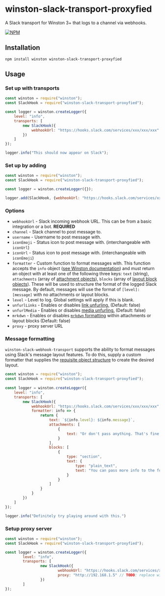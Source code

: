 # winston-slack-transport-proxyfied

A Slack transport for Winston 3+ that logs to a channel via webhooks.

[![NPM](https://nodei.co/npm/winston-slack-transport-proxyfied.png?downloads=true)](https://nodei.co/npm/winston-slack-transport-proxyfied/)

## Installation

```
npm install winston winston-slack-transport-proxyfied
```

## Usage

### Set up with transports

```javascript
const winston = require("winston");
const SlackHook = require("winston-slack-transport-proxyfied");

const logger = winston.createLogger({
	level: "info",
	transports: [
		new SlackHook({
			webhookUrl: "https://hooks.slack.com/services/xxx/xxx/xxx"
		})
	]
});

logger.info("This should now appear on Slack");
```

### Set up by adding

```javascript
const winston = require("winston");
const SlackHook = require("winston-slack-transport-proxyfied");

const logger = winston.createLogger({});

logger.add(SlackHook, {webhookUrl: "https://hooks.slack.com/services/xxx/xxx/xxx"});
```

### Options

* `webhookUrl` - Slack incoming webhook URL. This can be from a basic integration or a bot. **REQUIRED**
* `channel` - Slack channel to post message to.
* `username` - Username to post message with.
* `iconEmoji` - Status icon to post message with. (interchangeable with `iconUrl`)
* `iconUrl` - Status icon to post message with. (interchangeable with `iconEmoji`)
* `formatter` - Custom function to format messages with. This function accepts the `info` object ([see Winston documentation](https://github.com/winstonjs/winston/blob/master/README.md#streams-objectmode-and-info-objects)) and must return an object with at least one of the following three keys: `text` (string), `attachments` (array of [attachment objects](https://api.slack.com/docs/message-attachments)), `blocks` (array of [layout block objects](https://api.slack.com/messaging/composing/layouts)). These will be used to structure the format of the logged Slack message. By default, messages will use the format of `[level]: [message]` with no attachments or layout blocks.
* `level` - Level to log. Global settings will apply if this is blank.
* `unfurlLinks` - Enables or disables [link unfurling.](https://api.slack.com/docs/message-attachments#unfurling) (Default: false)
* `unfurlMedia` - Enables or disables [media unfurling.](https://api.slack.com/docs/message-link-unfurling) (Default: false)
* `mrkdwn` - Enables or disables [`mrkdwn` formatting](https://api.slack.com/messaging/composing/formatting#basics) within attachments or layout blocks (Default: false)
* `proxy` - proxy server URL

### Message formatting

`winston-slack-webhook-transport` supports the ability to format messages using Slack's message layout features. To do this, supply a custom formatter that supplies the [requisite object structure](https://api.slack.com/messaging/composing/layouts) to create the desired layout.

```javascript
const winston = require("winston");
const SlackHook = require("winston-slack-transport-proxyfied");
 
const logger = winston.createLogger({
    level: "info",
    transports: [
        new SlackHook({
			webhookUrl: "https://hooks.slack.com/services/xxx/xxx/xxx",
			formatter: info => {
				return {
					text: `${info.level}: ${info.message}`,
					attachments: [
						{
							text: "Or don't pass anything. That's fine too"
						}
					],
					blocks: [
						{
							type: "section",
							text: {
								type: "plain_text",
								text: "You can pass more info to the formatter by supplying additional parameters in the logger call"
							}
						}
					]
				}
			}
        })
    ]
});

logger.info("Definitely try playing around with this.")
```

### Setup proxy server

```javascript
const winston = require("winston");
const SlackHook = require("winston-slack-transport-proxyfied");

const logger = winston.createLogger({
        level: "info",
        transports: [
                new SlackHook({
                        webhookUrl: "https://hooks.slack.com/services/xxx/xxx/xxx",
                        proxy: "http://192.168.1.5" // TODO: replace with your proxy server URL
                })
        ]
});
```

